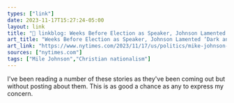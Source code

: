 ```yaml
---
types: ["link"]
date: 2023-11-17T15:27:24-05:00
layout: link
title: "🔗 linkblog: Weeks Before Election as Speaker, Johnson Lamented ‘Dark and Depraved’ Culture - The New York Times'"
art_title: "Weeks Before Election as Speaker, Johnson Lamented ‘Dark and Depraved’ Culture - The New York Times"
art_link: "https://www.nytimes.com/2023/11/17/us/politics/mike-johnson-prayer-call.html"
sources: ["nytimes.com"]
tags: ["Mile Johnson","Christian nationalism"]
---
```

I've been reading a number of these stories as they've been coming out but without posting about them. This is as good a chance as any to express my concern.
